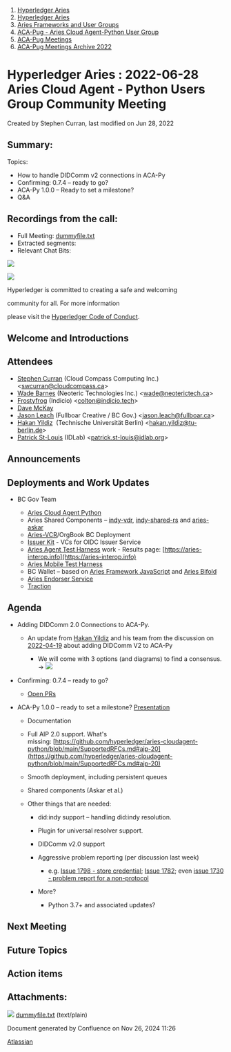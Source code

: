1. [Hyperledger Aries](index.html)
2. [Hyperledger Aries](Hyperledger-Aries_18481154.html)
3. [Aries Frameworks and User Groups](Aries-Frameworks-and-User-Groups_18481290.html)
4. [ACA-Pug - Aries Cloud Agent-Python User Group](ACA-Pug---Aries-Cloud-Agent-Python-User-Group_18484248.html)
5. [ACA-Pug Meetings](ACA-Pug-Meetings_18484272.html)
6. [ACA-Pug Meetings Archive 2022](ACA-Pug-Meetings-Archive-2022_18515844.html)

# Hyperledger Aries : 2022-06-28 Aries Cloud Agent - Python Users Group Community Meeting

Created by Stephen Curran, last modified on Jun 28, 2022

## Summary:

Topics:

- How to handle DIDComm v2 connections in ACA-Py
- Confirming: 0.7.4 – ready to go?
- ACA-Py 1.0.0 – Ready to set a milestone?
- Q&amp;A

## Recordings from the call:

- Full Meeting: [dummyfile.txt](#)
- Extracted segments:
- Relevant Chat Bits:

![](https://wiki.hyperledger.org/download/attachments/29034696/Antitrustnotice.png?version=1&modificationDate=1581695654000&api=v2)

![](https://wiki.hyperledger.org/download/attachments/2392771/welcome.png?version=2&modificationDate=1572450107000&api=v2)

Hyperledger is committed to creating a safe and welcoming

community for all. For more information

please visit the [Hyperledger Code of Conduct](https://lf-hyperledger.atlassian.net/wiki/display/HYP/Hyperledger+Code+of+Conduct).

## Welcome and Introductions

## Attendees

- [Stephen Curran](https://lf-hyperledger.atlassian.net/wiki/people/557058:d676f135-ecd6-465b-b7eb-f87976bf4569?ref=confluence) (Cloud Compass Computing Inc.) &lt;swcurran@cloudcompass.ca&gt;
- [Wade Barnes](https://lf-hyperledger.atlassian.net/wiki/people/70121:166ee094-a2f2-44b4-adee-5c3da3741ff8?ref=confluence) (Neoteric Technologies Inc.) &lt;wade@neoterictech.ca&gt;
- [Frostyfrog](https://lf-hyperledger.atlassian.net/wiki/people/557058:65c4fa44-5241-41cc-8835-455239d51ed7?ref=confluence) (Indicio) &lt;colton@indicio.tech&gt;
- [Dave McKay](https://lf-hyperledger.atlassian.net/wiki/people/712020:24d508a3-ccfc-476f-b3c7-6b2549b19a23?ref=confluence)
- [Jason Leach](https://lf-hyperledger.atlassian.net/wiki/people/557058:f6688130-fee2-4c0a-a611-b8623f0d7f57?ref=confluence) (Fullboar Creative / BC Gov.) &lt;jason.leach@fullboar.ca&gt;
- [Hakan Yildiz](https://lf-hyperledger.atlassian.net/wiki/people/5eccf9bc7d0c250c2356b63d?ref=confluence)  (Technische Universität Berlin) &lt;hakan.yildiz@tu-berlin.de&gt;
- [Patrick St-Louis](https://lf-hyperledger.atlassian.net/wiki/people/712020:252ecf1c-7d3b-4f2e-805d-1b747814236e?ref=confluence) (IDLab) &lt;patrick.st-louis@idlab.org&gt;

## Announcements

## Deployments and Work Updates

- BC Gov Team
  
  - [Aries Cloud Agent Python](https://github.com/hyperledger/aries-cloudagent-python)
  - Aries Shared Components – [indy-vdr](https://github.com/hyperledger/indy-vdr), [indy-shared-rs](https://github.com/hyperledger/indy-shared-rs) and [aries-askar](https://github.com/hyperledger/aries-askar)
  - [Aries-VCR](https://github.com/bcgov/aries-vcr)/OrgBook BC Deployment
  - [Issuer Kit](https://github.com/bcgov/issuer-kit) - VCs for OIDC Issuer Service
  - [Aries Agent Test Harness](https://github.com/bcgov/aries-agent-test-harness) work - Results page: [https://aries-interop.info](https://aries-interop.info)
  - [Aries Mobile Test Harness](https://github.com/hyperledger/aries-mobile-test-harness)
  - BC Wallet – based on [Aries Framework JavaScript](https://github.com/hyperledger/aries-framework-javascript) and [Aries Bifold](https://github.com/hyperledger/aries-mobile-agent-react-native)
  - [Aries Endorser Service](https://github.com/bcgov/aries-endorser-service)
  - [Traction](https://github.com/bcgov/traction)

## Agenda

- Adding DIDComm 2.0 Connections to ACA-Py.
  
  - An update from [Hakan Yildiz](https://lf-hyperledger.atlassian.net/wiki/people/5eccf9bc7d0c250c2356b63d?ref=confluence) and his team from the discussion on [2022-04-19](https://lf-hyperledger.atlassian.net/wiki/display/ARIES/2022-04-19+Aries+Cloud+Agent+-+Python+Users+Group+Community+Meeting) about adding DIDComm V2 to ACA-Py
    
    - We will come with 3 options (and diagrams) to find a consensus. → [![](plugins/servlet/confluence/placeholder/unknown-macro)](https://docs.google.com/document/d/1piGZ-0FW9DWEFRetviV1Vjxv7DDkIFQDWUs38VGqZ-Y/edit)
- Confirming: 0.7.4 – ready to go?
  
  - [Open PRs](https://github.com/hyperledger/aries-cloudagent-python/pulls)
- ACA-Py 1.0.0 – ready to set a milestone? [Presentation](https://docs.google.com/presentation/d/1j_E9JPWjY-Yzppc92WgGajpgZLq3k5uDSItLCk8-sEs/edit?usp=sharing)
  
  - Documentation
  - Full AIP 2.0 support. What's missing: [https://github.com/hyperledger/aries-cloudagent-python/blob/main/SupportedRFCs.md#aip-20](https://github.com/hyperledger/aries-cloudagent-python/blob/main/SupportedRFCs.md#aip-20)
  - Smooth deployment, including persistent queues
  - Shared components (Askar et al.)
  - Other things that are needed:
    
    - did:indy support – handling did:indy resolution.
    - Plugin for universal resolver support.
    - DIDComm v2.0 support
    - Aggressive problem reporting (per discussion last week)
      
      - e.g. [Issue 1798 - store credential](https://github.com/hyperledger/aries-cloudagent-python/issues/1798); [Issue 1782](https://github.com/hyperledger/aries-cloudagent-python/issues/1782); even [issue 1730 - problem report for a non-protocol](https://github.com/hyperledger/aries-cloudagent-python/issues/1730)
    - More?
      
      - Python 3.7+ and associated updates?

## Next Meeting

## Future Topics

## Action items

## Attachments:

![](images/icons/bullet_blue.gif) [dummyfile.txt](attachments/18497201/18516401.txt) (text/plain)

Document generated by Confluence on Nov 26, 2024 11:26

[Atlassian](http://www.atlassian.com/)
